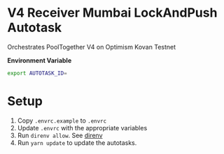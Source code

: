 # V4 Receiver Mumbai LockAndPush Autotask

Orchestrates PoolTogether V4 on Optimism Kovan Testnet

**Environment Variable** 
```.sh 
export AUTOTASK_ID=
```

# Setup

1. Copy `.envrc.example` to `.envrc`
2. Update `.envrc` with the appropriate variables
3. Run `direnv allow`.  See [direnv](https://direnv.net)
4. Run `yarn update` to update the autotasks.
